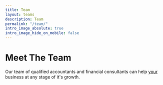 ```yaml
---
title: Team
layout: teams
description: Team
permalink: "/team/"
intro_image_absolute: true
intro_image_hide_on_mobile: false
---
```


# Meet The Team

Our team of qualified accountants and financial consultants can help [your](https://flaglist2.web.unsafe.zone) business at any stage of it's growth.

